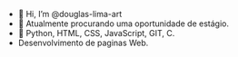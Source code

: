- 👋 Hi, I’m @douglas-lima-art
- 👀 Atualmente procurando uma oportunidade de estágio. 
- 🌱 Python, HTML, CSS, JavaScript, GIT, C. 
- Desenvolvimento de paginas Web. 



<!---
douglas-lima-art/douglas-lima-art is a ✨ special ✨ repository because its `README.md` (this file) appears on your GitHub profile.
You can click the Preview link to take a look at your changes.
--->
